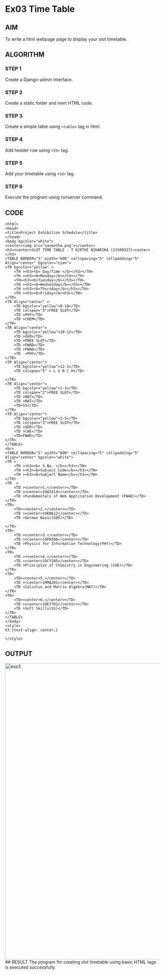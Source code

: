 # Ex03 Time Table

## AIM
To write a html webpage page to display your slot timetable.

## ALGORITHM
### STEP 1
Create a Django-admin Interface.

### STEP 2
Create a static folder and inert HTML code.

### STEP 3
Create a simple table using ```<table>``` tag in html.

### STEP 4
Add header row using ```<th>``` tag.

### STEP 5
Add your timetable using ```<td>``` tag.

### STEP 6
Execute the program using runserver command.

## CODE
```
<html>
<head>
<title>Project Exhibition Schedule</title>
</head>
<body bgcolor="white">
<center><img src="saveetha.png"></center>
<h3><center>SLOT TIME TABLE - T KIRTHI NIHARIKA (21500327)<center></h3>
<TABLE BORDER="5" width="600" cellspacing="5" cellpadding="5" Align="center" bgcolor="cyan"> 
<TR bgcolor="yellow" > 
	<TH ><h3><b> Day/Time </b></h3></TH> 
	<TH ><h3><b>Monday</b></h3></TH>
	<TH><h3><b>Tuesday</b></h3></TH>
	<TH ><h3><b>Wednesday</b></h3></TH>
	<TH ><h3><b>Thursday</b></h3></TH>
	<TH ><h3><b>Friday</b><h3></TH>
</TR>   
<TR Align="center" > 
	<TD bgcolor="yellow">8-10</TD>
	<TD colspan="3">FREE SLOT</TD> 
	<TD >PHY</TD>
	<TD >CHEM</TD>
</TR>
<TR Align="center">
	<TD bgcolor="yellow">10-12</TD> 
	<TD >GER</TD>
	<TD >FREE SLOT</TD>
	<TD >FWAD</TD>
	<TD >FWAD</TD>
	<TD  >PHY</TD>
</TR>
<TR Align="center">
	<TD bgcolor="yellow">12-1</TD> 
	<TD colspan="5" > L U N C H</TD>

</TR>
<TR Align="center">
	<TD bgcolor="yellow">1-3</TD> 
	<TD colspan="2">FREE SLOT</TD>
	<TD >MAT</TD>
	<TD >MAT</TD>
	<TD>SS</TD>
</TR>
<TR Align="center">
	<TD bgcolor="yellow">3-5</TD> 
	<TD colspan="2">FREE SLOT</TD>
	<TD >GER</TD>
	<TD >CHE</TD>
	<TD>FWAD</TD>
</TR>
</TABLE>
<br>
<TABLE BORDER="5" width="600" cellspacing="5" cellpadding="5" Align="center" bgcolor="white"> 
<TR > 
	<TH ><h3><b> S.No. </b></h3></TH> 
	<TH ><h3><b>Subject Code</b></h3></TH>
	<TH ><h3><b>Subject Name</b></h3></TH>
</TR>   
<TR  > 
	<TD ><center>1.</center></TD>
	<TD ><center>19AI414</center></TD> 
	<TD >Fundamentals of Web Application Development (FWAD)</TD>
</TR>
<TR>
	<TD><center>2.</center></TD> 
	<TD ><center>19EN612</center></TD>
	<TD >German Basic(GER)</TD>

</TR>
<TR>
	<TD ><center>3.</center></TD> 
	<TD ><center>19PH206</center></TD>
	<TD >Physics for Information Technology(PHY)</TD>
</TR>
<TR>
	<TD ><center>4.</center></TD> 
	<TD ><center>19CY205</center></TD>
	<TD >Principles of Chemistry in Engineering (CHE)</TD>
</TR>
<TR>
	<TD><center>5.</center></TD> 
	<TD ><center>19MA201</center></TD>
	<TD >Calculus and Matrix Algebra(MAT)</TD>
</TR>
<TR>
	<TD><center>6.</center></TD> 
	<TD ><center>19EY701</center></TD>
	<TD >Soft Skills(SS)</TD>
</TR>
</TABLE>
</body>
<style>
h3 {text-align: center;}

</style>
```

## OUTPUT
<img width="960" alt="exp3" src="https://github.com/Kirthi-Niharika/slot/assets/114135005/4c13a81a-1ba1-416a-adb0-e8055bf1c60d">
## RESULT
The program for creating slot timetable using basic HTML tags is executed successfully.
